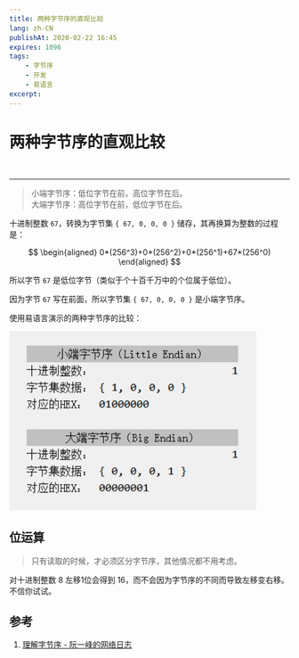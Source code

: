 ```yaml
---
title: 两种字节序的直观比较
lang: zh-CN
publishAt: 2020-02-22 16:45
expires: 1096
tags:
    - 字节序
    - 开发
    - 易语言
excerpt:
---
```


# 两种字节序的直观比较

<RevisionInfo />

<hr style="margin-top: 48px"/>

> 小端字节序：低位字节在前，高位字节在后。  
> 大端字节序：高位字节在前，低位字节在后。

十进制整数 `67`，转换为字节集 `{ 67, 0, 0, 0 }` 储存，其再换算为整数的过程是：

$$
\begin{aligned}
0*(256^3)+0*(256^2)+0*(256^1)+67*(256^0)
\end{aligned}
$$

所以字节 `67` 是低位字节（类似于个十百千万中的个位属于低位）。

因为字节 `67` 写在前面，所以字节集 `{ 67, 0, 0, 0 }` 是小端字节序。

使用易语言演示的两种字节序的比较：

![](/image/bytes-order.gif)

## 位运算

> 只有读取的时候，才必须区分字节序，其他情况都不用考虑。

对十进制整数 8 左移1位会得到 16，而不会因为字节序的不同而导致左移变右移。不信你试试。

## 参考

1. [理解字节序 - 阮一峰的网络日志](http://www.ruanyifeng.com/blog/2016/11/byte-order.html)
